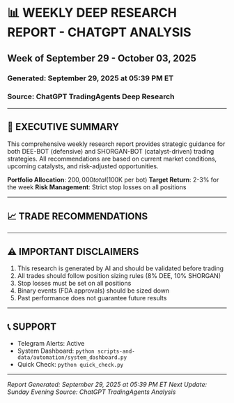 # 📊 WEEKLY DEEP RESEARCH REPORT - CHATGPT ANALYSIS
## Week of September 29 - October 03, 2025
### Generated: September 29, 2025 at 05:39 PM ET
### Source: ChatGPT TradingAgents Deep Research

---

## 🎯 EXECUTIVE SUMMARY

This comprehensive weekly research report provides strategic guidance for both DEE-BOT (defensive) and SHORGAN-BOT (catalyst-driven) trading strategies. All recommendations are based on current market conditions, upcoming catalysts, and risk-adjusted opportunities.

**Portfolio Allocation**: $200,000 total ($100K per bot)
**Target Return**: 2-3% for the week
**Risk Management**: Strict stop losses on all positions

---

## 📈 TRADE RECOMMENDATIONS



---

## ⚠️ IMPORTANT DISCLAIMERS

1. This research is generated by AI and should be validated before trading
2. All trades should follow position sizing rules (8% DEE, 10% SHORGAN)
3. Stop losses must be set on all positions
4. Binary events (FDA approvals) should be sized down
5. Past performance does not guarantee future results

---

## 📞 SUPPORT

- Telegram Alerts: Active
- System Dashboard: `python scripts-and-data/automation/system_dashboard.py`
- Quick Check: `python quick_check.py`

---

*Report Generated: September 29, 2025 at 05:39 PM ET*
*Next Update: Sunday Evening*
*Source: ChatGPT TradingAgents Analysis*
